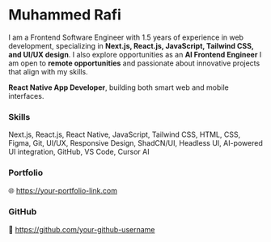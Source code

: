 <div class="max-w-3xl mx-auto p-6 space-y-6 text-gray-800">
  <h1 class="text-3xl font-bold">Muhammed Rafi</h1>

  <p class="text-base leading-relaxed">
    I am a Frontend Software Engineer with 1.5 years of experience in web development, specializing in 
    <strong>Next.js, React.js, JavaScript, Tailwind CSS, and UI/UX design</strong>. I also explore opportunities as an 
    <strong>AI Frontend Engineer</strong> I am open to <strong>remote opportunities</strong> and passionate about innovative projects that align with my skills. 
  </p>

  <p class="text-base leading-relaxed"><strong>React Native App Developer</strong>, building both smart web and mobile interfaces. </p>

  <div>
    <h3 class="text-lg font-semibold">Skills</h3>
    <p class="text-base leading-relaxed">
      Next.js, React.js, React Native, JavaScript, Tailwind CSS, HTML, CSS, Figma, Git, UI/UX, Responsive Design, 
      ShadCN/UI, Headless UI, AI-powered UI integration, GitHub, VS Code, Cursor AI
    </p>
  </div>

  <div>
    <h3 class="text-lg font-semibold">Portfolio</h3>
    <p class="text-base">
      🌐 <a href="https://your-portfolio-link.com" class="text-blue-600 underline" target="_blank">
        https://your-portfolio-link.com
      </a>
    </p>
  </div>

  <div>
    <h3 class="text-lg font-semibold">GitHub</h3>
    <p class="text-base">
      🐙 <a href="https://github.com/your-github-username" class="text-blue-600 underline" target="_blank">
        https://github.com/your-github-username
      </a>
    </p>
  </div>
</div>
